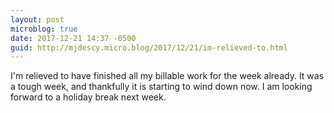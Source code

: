 ```yaml
---
layout: post
microblog: true
date: 2017-12-21 14:37 -0500
guid: http://mjdescy.micro.blog/2017/12/21/im-relieved-to.html
---
```

I'm relieved to have finished all my billable work for the week already. It was a tough week, and thankfully it is starting to wind down now. I am looking forward to a holiday break next week.
